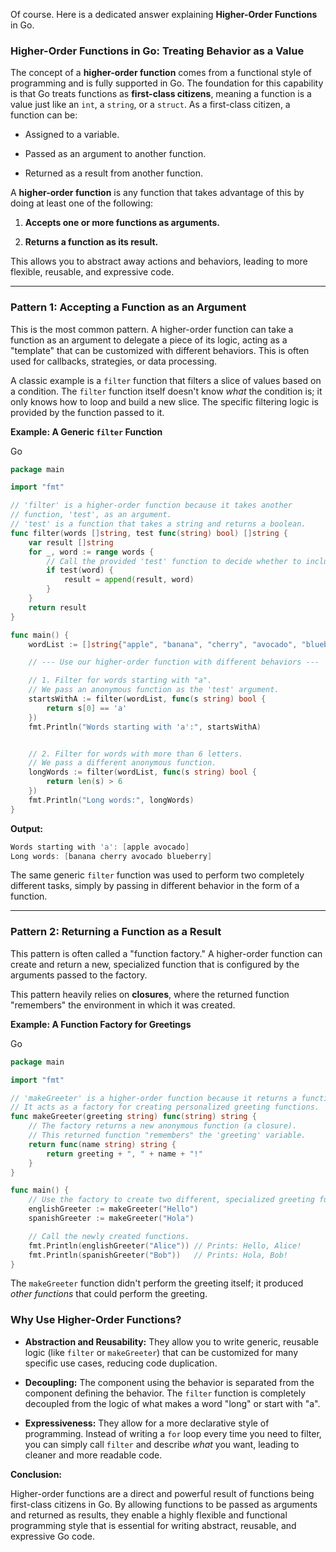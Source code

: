 Of course. Here is a dedicated answer explaining **Higher-Order Functions** in Go.

### **Higher-Order Functions in Go: Treating Behavior as a Value**

The concept of a **higher-order function** comes from a functional style of programming and is fully supported in Go. The foundation for this capability is that Go treats functions as **first-class citizens**, meaning a function is a value just like an `int`, a `string`, or a `struct`. As a first-class citizen, a function can be:

- Assigned to a variable.
    
- Passed as an argument to another function.
    
- Returned as a result from another function.
    

A **higher-order function** is any function that takes advantage of this by doing at least one of the following:

1. **Accepts one or more functions as arguments.**
    
2. **Returns a function as its result.**
    

This allows you to abstract away actions and behaviors, leading to more flexible, reusable, and expressive code.

---

### Pattern 1: Accepting a Function as an Argument

This is the most common pattern. A higher-order function can take a function as an argument to delegate a piece of its logic, acting as a "template" that can be customized with different behaviors. This is often used for callbacks, strategies, or data processing.

A classic example is a `filter` function that filters a slice of values based on a condition. The `filter` function itself doesn't know _what_ the condition is; it only knows how to loop and build a new slice. The specific filtering logic is provided by the function passed to it.

**Example: A Generic `filter` Function**

Go

```Go
package main

import "fmt"

// 'filter' is a higher-order function because it takes another
// function, 'test', as an argument.
// 'test' is a function that takes a string and returns a boolean.
func filter(words []string, test func(string) bool) []string {
    var result []string
    for _, word := range words {
        // Call the provided 'test' function to decide whether to include the word.
        if test(word) {
            result = append(result, word)
        }
    }
    return result
}

func main() {
    wordList := []string{"apple", "banana", "cherry", "avocado", "blueberry"}

    // --- Use our higher-order function with different behaviors ---

    // 1. Filter for words starting with "a".
    // We pass an anonymous function as the 'test' argument.
    startsWithA := filter(wordList, func(s string) bool {
        return s[0] == 'a'
    })
    fmt.Println("Words starting with 'a':", startsWithA)


    // 2. Filter for words with more than 6 letters.
    // We pass a different anonymous function.
    longWords := filter(wordList, func(s string) bool {
        return len(s) > 6
    })
    fmt.Println("Long words:", longWords)
}
```

**Output:**

```Go
Words starting with 'a': [apple avocado]
Long words: [banana cherry avocado blueberry]
```

The same generic `filter` function was used to perform two completely different tasks, simply by passing in different behavior in the form of a function.

---

### Pattern 2: Returning a Function as a Result

This pattern is often called a "function factory." A higher-order function can create and return a new, specialized function that is configured by the arguments passed to the factory.

This pattern heavily relies on **closures**, where the returned function "remembers" the environment in which it was created.

**Example: A Function Factory for Greetings**

Go

```Go
package main

import "fmt"

// 'makeGreeter' is a higher-order function because it returns a function.
// It acts as a factory for creating personalized greeting functions.
func makeGreeter(greeting string) func(string) string {
    // The factory returns a new anonymous function (a closure).
    // This returned function "remembers" the 'greeting' variable.
    return func(name string) string {
        return greeting + ", " + name + "!"
    }
}

func main() {
    // Use the factory to create two different, specialized greeting functions.
    englishGreeter := makeGreeter("Hello")
    spanishGreeter := makeGreeter("Hola")

    // Call the newly created functions.
    fmt.Println(englishGreeter("Alice")) // Prints: Hello, Alice!
    fmt.Println(spanishGreeter("Bob"))   // Prints: Hola, Bob!
}
```

The `makeGreeter` function didn't perform the greeting itself; it produced _other functions_ that could perform the greeting.

### Why Use Higher-Order Functions?

- **Abstraction and Reusability:** They allow you to write generic, reusable logic (like `filter` or `makeGreeter`) that can be customized for many specific use cases, reducing code duplication.
    
- **Decoupling:** The component using the behavior is separated from the component defining the behavior. The `filter` function is completely decoupled from the logic of what makes a word "long" or start with "a".
    
- **Expressiveness:** They allow for a more declarative style of programming. Instead of writing a `for` loop every time you need to filter, you can simply call `filter` and describe _what_ you want, leading to cleaner and more readable code.
    

**Conclusion:**

Higher-order functions are a direct and powerful result of functions being first-class citizens in Go. By allowing functions to be passed as arguments and returned as results, they enable a highly flexible and functional programming style that is essential for writing abstract, reusable, and expressive Go code.